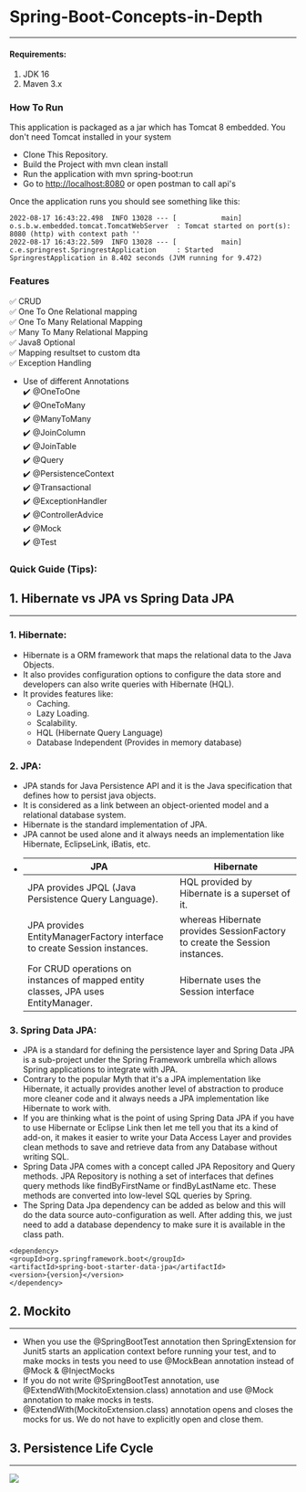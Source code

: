 # Spring-Boot-Concepts-in-Depth
<hr>

#### Requirements:
1. JDK 16
2. Maven 3.x


### How To Run
This application is packaged as a jar which has Tomcat 8 embedded. 
You don't need Tomcat installed in your system

* Clone This Repository.
* Build the Project with mvn clean install
* Run the application with mvn spring-boot:run
* Go to [http://localhost:8080](http://localhost:8080 "Named link title") or open postman to call api's

Once the application runs you should see something like this:
```
2022-08-17 16:43:22.498  INFO 13028 --- [           main] o.s.b.w.embedded.tomcat.TomcatWebServer  : Tomcat started on port(s): 8080 (http) with context path ''
2022-08-17 16:43:22.509  INFO 13028 --- [           main] c.e.springrest.SpringrestApplication     : Started SpringrestApplication in 8.402 seconds (JVM running for 9.472)
```

### Features

:white_check_mark: CRUD  
:white_check_mark: One To One Relational mapping  
:white_check_mark: One To Many Relational Mapping   
:white_check_mark: Many To Many Relational Mapping   
:white_check_mark: Java8 Optional   
:white_check_mark: Mapping resultset to custom dta   
:white_check_mark: Exception Handling  

- Use of different Annotations    
   :heavy_check_mark: @OneToOne   
   :heavy_check_mark: @OneToMany               
   :heavy_check_mark: @ManyToMany                        
   :heavy_check_mark: @JoinColumn                           
   :heavy_check_mark: @JoinTable                        
   :heavy_check_mark: @Query             
   :heavy_check_mark: @PersistenceContext              
   :heavy_check_mark: @Transactional         
   :heavy_check_mark: @ExceptionHandler              
   :heavy_check_mark: @ControllerAdvice             
   :heavy_check_mark: @Mock               
   :heavy_check_mark: @Test


### Quick Guide (Tips):

## 1. Hibernate vs JPA vs Spring Data JPA
<hr>

### 1. Hibernate:
- Hibernate is a ORM framework that maps the relational data to the Java Objects.
- It also provides configuration options to configure the data store and developers can also write queries with Hibernate (HQL).
- It provides features like:
   - Caching.
   - Lazy Loading.
   - Scalability.
   - HQL (Hibernate Query Language)
   - Database Independent (Provides in memory database)

### 2. JPA:
- JPA stands for Java Persistence API and it is the Java specification that defines how to persist java objects. 
- It is considered as a link between an object-oriented model and a relational database system. 
- Hibernate is the standard implementation of JPA. 
- JPA cannot be used alone and it always needs an implementation like Hibernate, EclipseLink, iBatis, etc.
- |      JPA        |     Hibernate    |                     
  |-----------------|------------------| 
  |JPA provides JPQL (Java Persistence Query Language).| HQL provided by Hibernate is a superset of it.|
  |JPA provides EntityManagerFactory interface to create Session instances.| whereas Hibernate provides SessionFactory to create the Session instances.|
  |For CRUD operations on instances of mapped entity classes, JPA uses EntityManager.|  Hibernate uses the Session interface |

### 3. Spring Data JPA:
- JPA is a standard for defining the persistence layer and Spring Data JPA is a sub-project under the Spring Framework umbrella which allows Spring applications to integrate with JPA. 
- Contrary to the popular Myth that it's a JPA implementation like Hibernate, it actually provides another level of abstraction to produce more cleaner code and it always needs a JPA implementation like Hibernate to work with.
- If you are thinking what is the point of using Spring Data JPA if you have to use Hibernate or Eclipse Link then let me tell you that its a kind of add-on, it makes it easier to write your Data Access Layer and provides clean methods to save and retrieve data from any Database without writing SQL.
- Spring Data JPA comes with a concept called JPA Repository and Query methods. JPA Repository is nothing a set of interfaces that defines query methods like findByFirstName or findByLastName etc. These methods are converted into low-level SQL queries by Spring.
- The Spring Data Jpa dependency can be added as below and this will do the data source auto-configuration as well. After adding this, we just need to add a database dependency to make sure it is available in the class path.
```
<dependency>
<groupId>org.springframework.boot</groupId>
<artifactId>spring-boot-starter-data-jpa</artifactId>
<version>{version}</version>
</dependency>
```
## 2. Mockito
<hr>

- When you use the @SpringBootTest annotation then SpringExtension for Junit5 starts an application context before running your test, and to make mocks in tests you need to use @MockBean annotation instead of @Mock & @InjectMocks
- If you do not write @SpringBootTest annotation, use @ExtendWith(MockitoExtension.class) annotation and use @Mock annotation to make mocks in tests.
- @ExtendWith(MockitoExtension.class) annotation opens and closes the mocks for us. We do not have to explicitly open and close them. 

## 3. Persistence Life Cycle
<hr>

<img src="src\\main\\resources\\entity lifecycle.png">
